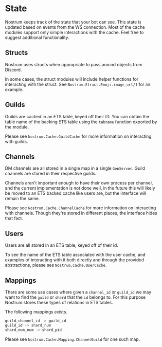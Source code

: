 # State
Nostrum keeps track of the state that your bot can see. This state is updated
based on events from the WS connection. Most of the cache modules support only
simple interactions with the cache. Feel free to suggest additional functionality.

## Structs
Nostrum uses structs when appropriate to pass around objects from Discord.

In some cases, the struct modules will include helper functions for interacting
with the struct. See `Nostrum.Struct.Emoji.image_url/1` for an example.

## Guilds
Guilds are cached in an ETS table, keyed off their ID. You can obtain the table
name of the backing ETS table using the `tabname` function exported by the
module.

Please see `Nostrum.Cache.GuildCache` for more information on interacting with
guilds.

## Channels
DM channels are all stored in a single map in a single `GenServer`. Guild channels
are stored in their respective guilds.

Channels aren't important enough to have their own process per channel, and the
current implementation is not done well, in the future this will likely be moved
to an ETS backed cache like users are, but the interface will remain the same.

Please see `Nostrum.Cache.ChannelCache` for more information on interacting with
channels. Though they're stored in different places, the interface hides that fact.

## Users
Users are all stored in an ETS table, keyed off of their id.

To see the name of the ETS table associated with the user cache, and examples of
interacting with it both directly and through the provided abstractions, please
see `Nostrum.Cache.UserCache`.

## Mappings
There are some use cases where given a `channel_id` or `guild_id` we may want to
find the `guild` or `shard` that the `id` belongs to. For this purpose Nostrum
stores these types of relations in ETS tables.

The following mappings exists.
```Elixir
guild_channel_id -> guild_id
guild_id -> shard_num
shard_num_num -> shard_pid
```

Please see `Nostrum.Cache.Mapping.ChannelGuild` for one such map.
